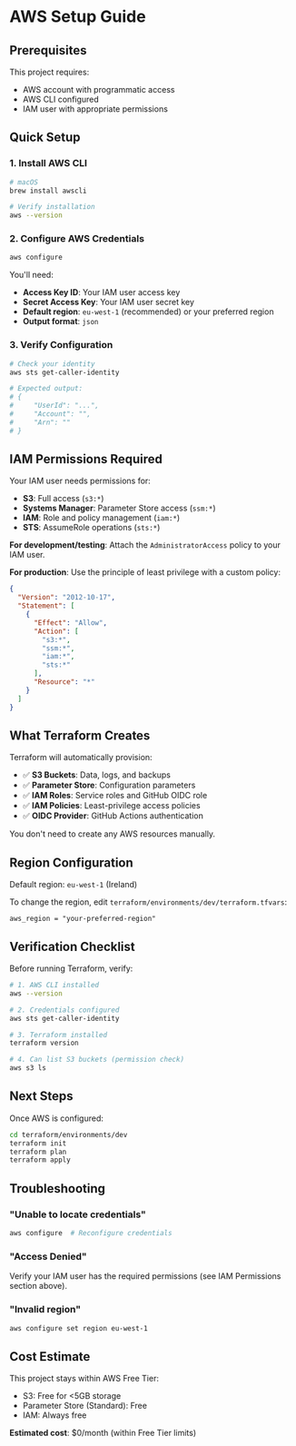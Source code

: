 # AWS Setup Guide

## Prerequisites

This project requires:
- AWS account with programmatic access
- AWS CLI configured
- IAM user with appropriate permissions

## Quick Setup

### 1. Install AWS CLI

```bash
# macOS
brew install awscli

# Verify installation
aws --version
```

### 2. Configure AWS Credentials

```bash
aws configure
```

You'll need:
- **Access Key ID**: Your IAM user access key
- **Secret Access Key**: Your IAM user secret key
- **Default region**: `eu-west-1` (recommended) or your preferred region
- **Output format**: `json`

### 3. Verify Configuration

```bash
# Check your identity
aws sts get-caller-identity

# Expected output:
# {
#     "UserId": "...",
#     "Account": "",
#     "Arn": ""
# }
```

## IAM Permissions Required

Your IAM user needs permissions for:
- **S3**: Full access (`s3:*`)
- **Systems Manager**: Parameter Store access (`ssm:*`)
- **IAM**: Role and policy management (`iam:*`)
- **STS**: AssumeRole operations (`sts:*`)

**For development/testing**: Attach the `AdministratorAccess` policy to your IAM user.

**For production**: Use the principle of least privilege with a custom policy:

```json
{
  "Version": "2012-10-17",
  "Statement": [
    {
      "Effect": "Allow",
      "Action": [
        "s3:*",
        "ssm:*",
        "iam:*",
        "sts:*"
      ],
      "Resource": "*"
    }
  ]
}
```

## What Terraform Creates

Terraform will automatically provision:

- ✅ **S3 Buckets**: Data, logs, and backups
- ✅ **Parameter Store**: Configuration parameters
- ✅ **IAM Roles**: Service roles and GitHub OIDC role
- ✅ **IAM Policies**: Least-privilege access policies
- ✅ **OIDC Provider**: GitHub Actions authentication

You don't need to create any AWS resources manually.

## Region Configuration

Default region: `eu-west-1` (Ireland)

To change the region, edit `terraform/environments/dev/terraform.tfvars`:

```hcl
aws_region = "your-preferred-region"
```

## Verification Checklist

Before running Terraform, verify:

```bash
# 1. AWS CLI installed
aws --version

# 2. Credentials configured
aws sts get-caller-identity

# 3. Terraform installed
terraform version

# 4. Can list S3 buckets (permission check)
aws s3 ls
```

## Next Steps

Once AWS is configured:

```bash
cd terraform/environments/dev
terraform init
terraform plan
terraform apply
```

## Troubleshooting

### "Unable to locate credentials"
```bash
aws configure  # Reconfigure credentials
```

### "Access Denied"
Verify your IAM user has the required permissions (see IAM Permissions section above).

### "Invalid region"
```bash
aws configure set region eu-west-1
```

## Cost Estimate

This project stays within AWS Free Tier:
- S3: Free for <5GB storage
- Parameter Store (Standard): Free
- IAM: Always free

**Estimated cost**: $0/month (within Free Tier limits)
